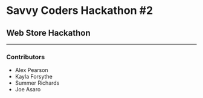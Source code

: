 # Savvy Coders Hackathon \#2
## Web Store Hackathon

---

### Contributors
+ Alex Pearson
+ Kayla Forsythe
+ Summer Richards
+ Joe Asaro